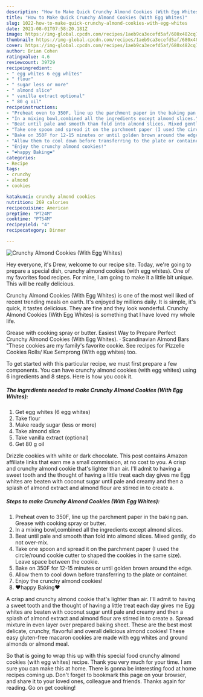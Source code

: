 ```yaml
---
description: "How to Make Quick Crunchy Almond Cookies (With Egg Whites)"
title: "How to Make Quick Crunchy Almond Cookies (With Egg Whites)"
slug: 1022-how-to-make-quick-crunchy-almond-cookies-with-egg-whites
date: 2021-08-01T07:58:20.181Z
image: https://img-global.cpcdn.com/recipes/1aeb9ca3ecefd5af/680x482cq70/crunchy-almond-cookies-with-egg-whites-recipe-main-photo.jpg
thumbnail: https://img-global.cpcdn.com/recipes/1aeb9ca3ecefd5af/680x482cq70/crunchy-almond-cookies-with-egg-whites-recipe-main-photo.jpg
cover: https://img-global.cpcdn.com/recipes/1aeb9ca3ecefd5af/680x482cq70/crunchy-almond-cookies-with-egg-whites-recipe-main-photo.jpg
author: Brian Cohen
ratingvalue: 4.6
reviewcount: 39729
recipeingredient:
- " egg whites 6 egg whites"
- " flour"
- " sugar less or more"
- " almond slice"
- " vanilla extract optional"
- " 80 g oil"
recipeinstructions:
- "Preheat oven to 350F, line up the parchment paper in the baking pan. Grease with cooking spray or butter."
- "In a mixing bowl,combined all the ingredients except almond slices."
- "Beat until pale and smooth than fold into almond slices. Mixed gently, do not over-mix."
- "Take one spoon and spread it on the parchment paper (I used the circle/round cookie cutter to shaped the cookies in the same size). Leave space between the cookie."
- "Bake on 350F for 12-15 minutes or until golden brown around the edge."
- "Allow them to cool down before transferring to the plate or container."
- "Enjoy the crunchy almond cookies!"
- "❤️happy Baking❤️"
categories:
- Recipe
tags:
- crunchy
- almond
- cookies

katakunci: crunchy almond cookies 
nutrition: 269 calories
recipecuisine: American
preptime: "PT24M"
cooktime: "PT54M"
recipeyield: "4"
recipecategory: Dinner

---
```



![Crunchy Almond Cookies (With Egg Whites)](https://img-global.cpcdn.com/recipes/1aeb9ca3ecefd5af/680x482cq70/crunchy-almond-cookies-with-egg-whites-recipe-main-photo.jpg)

Hey everyone, it's Drew, welcome to our recipe site. Today, we're going to prepare a special dish, crunchy almond cookies (with egg whites). One of my favorites food recipes. For mine, I am going to make it a little bit unique. This will be really delicious.

Crunchy Almond Cookies (With Egg Whites) is one of the most well liked of recent trending meals on earth. It's enjoyed by millions daily. It is simple, it's quick, it tastes delicious. They are fine and they look wonderful. Crunchy Almond Cookies (With Egg Whites) is something that I have loved my whole life.

Grease with cooking spray or butter. Easiest Way to Prepare Perfect Crunchy Almond Cookies (With Egg Whites). · Scandinavian Almond Bars &#34;These cookies are my family&#39;s favorite cookie. See recipes for Pizzelle Cookies Rolls/ Kue Semprong (With egg whites) too.


To get started with this particular recipe, we must first prepare a few components. You can have crunchy almond cookies (with egg whites) using 6 ingredients and 8 steps. Here is how you cook it.

<!--inarticleads1-->

##### The ingredients needed to make Crunchy Almond Cookies (With Egg Whites):

1. Get  egg whites (6 egg whites)
1. Take  flour
1. Make ready  sugar (less or more)
1. Take  almond slice
1. Take  vanilla extract (optional)
1. Get  80 g oil


Drizzle cookies with white or dark chocolate. This post contains Amazon affiliate links that earn me a small commission, at no cost to you. A crisp and crunchy almond cookie that&#39;s lighter than air. I&#39;ll admit to having a sweet tooth and the thought of having a little treat each day gives me Egg whites are beaten with coconut sugar until pale and creamy and then a splash of almond extract and almond flour are stirred in to create a. 

<!--inarticleads2-->

##### Steps to make Crunchy Almond Cookies (With Egg Whites):

1. Preheat oven to 350F, line up the parchment paper in the baking pan. Grease with cooking spray or butter.
1. In a mixing bowl,combined all the ingredients except almond slices.
1. Beat until pale and smooth than fold into almond slices. Mixed gently, do not over-mix.
1. Take one spoon and spread it on the parchment paper (I used the circle/round cookie cutter to shaped the cookies in the same size). Leave space between the cookie.
1. Bake on 350F for 12-15 minutes or until golden brown around the edge.
1. Allow them to cool down before transferring to the plate or container.
1. Enjoy the crunchy almond cookies!
1. ❤️happy Baking❤️


A crisp and crunchy almond cookie that&#39;s lighter than air. I&#39;ll admit to having a sweet tooth and the thought of having a little treat each day gives me Egg whites are beaten with coconut sugar until pale and creamy and then a splash of almond extract and almond flour are stirred in to create a. Spread mixture in even layer over prepared baking sheet. These are the best most delicate, crunchy, flavorful and overall delicious almond cookies! These easy gluten-free macaron cookies are made with egg whites and ground almonds or almond meal. 

So that is going to wrap this up with this special food crunchy almond cookies (with egg whites) recipe. Thank you very much for your time. I am sure you can make this at home. There is gonna be interesting food at home recipes coming up. Don't forget to bookmark this page on your browser, and share it to your loved ones, colleague and friends. Thanks again for reading. Go on get cooking!
